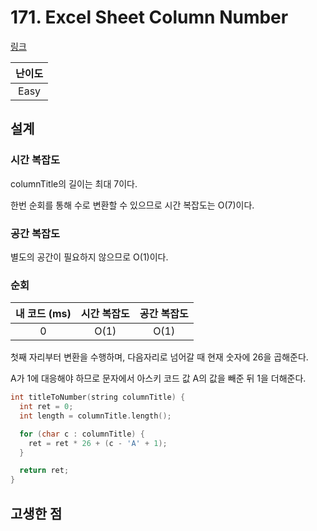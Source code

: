 # 171. Excel Sheet Column Number

[링크](https://leetcode.com/problems/excel-sheet-column-number/)

| 난이도 |
| :----: |
|  Easy  |

## 설계

### 시간 복잡도

columnTitle의 길이는 최대 7이다.

한번 순회를 통해 수로 변환할 수 있으므로 시간 복잡도는 O(7)이다.

### 공간 복잡도

별도의 공간이 필요하지 않으므로 O(1)이다.

### 순회

| 내 코드 (ms) | 시간 복잡도 | 공간 복잡도 |
| :----------: | :---------: | :---------: |
|      0       |    O(1)     |    O(1)     |

첫째 자리부터 변환을 수행하며, 다음자리로 넘어갈 때 현재 숫자에 26을 곱해준다.

A가 1에 대응해야 하므로 문자에서 아스키 코드 값 A의 값을 빼준 뒤 1을 더해준다.

```cpp
int titleToNumber(string columnTitle) {
  int ret = 0;
  int length = columnTitle.length();

  for (char c : columnTitle) {
    ret = ret * 26 + (c - 'A' + 1);
  }

  return ret;
}
```

## 고생한 점
